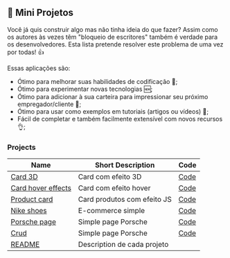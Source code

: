 ## :ledger: Mini Projetos


Você já quis construir algo mas não tinha ideia do que fazer? Assim como os autores às vezes têm "bloqueio de escritores" também é verdade para os desenvolvedores. Esta lista pretende resolver este problema de uma vez por todas! 👍

Essas aplicações são:

- Ótimo para melhorar suas habilidades de codificação :muscle:;
- Ótimo para experimentar novas tecnologias 🆕;
- Ótimo para adicionar à sua carteira para impressionar seu próximo empregador/cliente :file_folder:;
- Ótimo para usar como exemplos em tutoriais (artigos ou vídeos) :page_with_curl:;
- Fácil de completar e também facilmente extensível com novos recursos :ok_hand:;

### Projects


| Name                                                                              | Short Description                                          | Code  |
| --------------------------------------------------------------------------------- | ---------------------------------------------------------- | ----- |
| [Card 3D](https://github.com/LuisSilvah/Mini-projetos/blob/main/Readme/Card-3D.md)| Card com efeito 3D                                         | [Code](https://github.com/LuisSilvah/Mini-projetos/tree/main/Card%203D) |
| [Card hover effects](https://github.com/LuisSilvah/Mini-projetos/blob/main/Readme/Card-hover-effects.md)| Card com efeito hover                | [Code](https://github.com/LuisSilvah/Mini-projetos/tree/main/Card%20Hover%20Effects) |
| [Product card](https://github.com/LuisSilvah/Mini-projetos/blob/main/Readme/Product-card.md)| Card produtos com efeito JS                      | [Code](https://github.com/LuisSilvah/Mini-projetos/tree/main/Product%20Card) |
| [Nike shoes](https://github.com/LuisSilvah/Mini-projetos/blob/main/Readme/Nike-Shoes.md)| E-commerce simple                                    | [Code](https://github.com/LuisSilvah/Mini-projetos/tree/main/Nike%20Shoes)   |
| [Porsche page](https://github.com/LuisSilvah/Mini-projetos/blob/main/Readme/Porsche-page.md)| Simple page Porsche                              | [Code](https://github.com/LuisSilvah/Mini-projetos/tree/main/Porsche-page) |
| [Crud](https://github.com/LuisSilvah/Mini-projetos/tree/main/Crud)| Simple page Porsche                              | [Code](https://github.com/LuisSilvah/Mini-projetos/tree/main/Crud) |
| [README](https://github.com/LuisSilvah/Mini-projetos/tree/main/Readme)| Description de cada projeto                                            |  |
